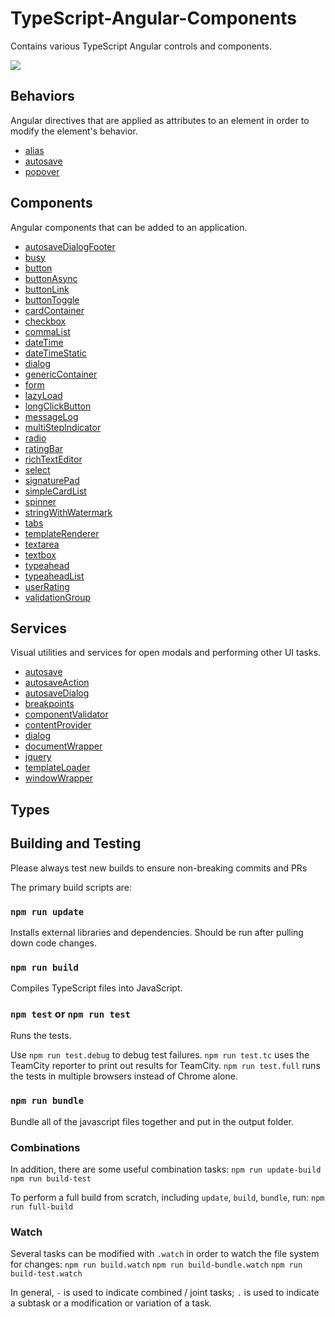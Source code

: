 # TypeScript-Angular-Components
Contains various TypeScript Angular controls and components.

<img src="http://build.renovolive.com/app/rest/builds/buildType:(id:TypeScriptProjects_TypeScriptAngularComponents_BuildAndTest)/statusIcon"/>

## Behaviors
Angular directives that are applied as attributes to an element in order to modify the element's behavior.

* [alias]()
* [autosave]()
* [popover]()

## Components
Angular components that can be added to an application.

* [autosaveDialogFooter]()
* [busy]()
* [button](/source/components/button/button.md)
* [buttonAsync](/source/components/buttonAsync/buttonAsync.md)
* [buttonLink]()
* [buttonToggle]()
* [cardContainer]()
* [checkbox]()
* [commaList]()
* [dateTime]()
* [dateTimeStatic]()
* [dialog]()
* [genericContainer]()
* [form](/source/components/form/form.md)
* [lazyLoad](/source/components/lazyLoad/lazyLoad.md)
* [longClickButton]()
* [messageLog]()
* [multiStepIndicator]()
* [radio]()
* [ratingBar]()
* [richTextEditor]()
* [select]()
* [signaturePad]()
* [simpleCardList]()
* [spinner]()
* [stringWithWatermark]()
* [tabs]()
* [templateRenderer]()
* [textarea]()
* [textbox]()
* [typeahead]()
* [typeaheadList]()
* [userRating]()
* [validationGroup]()

## Services
Visual utilities and services for open modals and performing other UI tasks.

* [autosave]()
* [autosaveAction]()
* [autosaveDialog]()
* [breakpoints]()
* [componentValidator]()
* [contentProvider]()
* [dialog]()
* [documentWrapper]()
* [jquery]()
* [templateLoader]()
* [windowWrapper]()

## Types


## Building and Testing
Please always test new builds to ensure non-breaking commits and PRs

The primary build scripts are:
### `npm run update`
Installs external libraries and dependencies. Should be run after pulling down code changes.

### `npm run build`
Compiles TypeScript files into JavaScript.

### `npm test` or `npm run test`
Runs the tests.

Use `npm run test.debug` to debug test failures.
`npm run test.tc` uses the TeamCity reporter to print out results for TeamCity.
`npm run test.full` runs the tests in multiple browsers instead of Chrome alone.

### `npm run bundle`
Bundle all of the javascript files together and put in the output folder.

### Combinations
In addition, there are some useful combination tasks:
`npm run update-build`
`npm run build-test`

To perform a full build from scratch, including `update`, `build`, `bundle`, run:
`npm run full-build`

### Watch
Several tasks can be modified with `.watch` in order to watch the file system for changes:
`npm run build.watch`
`npm run build-bundle.watch`
`npm run build-test.watch`

In general, `-` is used to indicate combined / joint tasks; `.` is used to indicate a subtask or a modification or variation of a task.